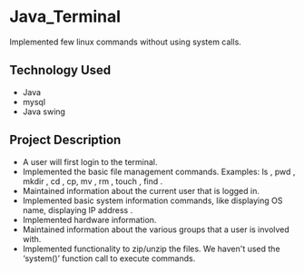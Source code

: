 # Java_Terminal
Implemented few linux commands without using system calls.

## Technology Used
- Java
- mysql
- Java swing

## Project Description
- A user will first login to the terminal. 
- Implemented the basic file management commands. Examples: ls , pwd , mkdir , cd , cp, mv , rm , touch , find .        
- Maintained information about the current user that is logged in.
- Implemented basic system information commands, like displaying OS name, displaying  IP address .
- Implemented hardware information. 
- Maintained information about the various groups that a user is involved with. 
- Implemented functionality to zip/unzip the files.  We haven't used the ‘system()’ function call to execute commands.
